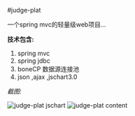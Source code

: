 #judge-plat

一个spring mvc的轻量级web项目...

**技术包含:**

1. spring mvc
2. spring jdbc
3. boneCP 数据源连接池
4. json ,ajax ,jschart3.0


*截图:*

![judge-plat jschart](https://raw.github.com/luowei/simple-projects/master/judge-plat/doc/img/jschart_sample.png)
![judge-plat content](https://raw.github.com/luowei/simple-projects/master/judge-plat/doc/img/content.png)